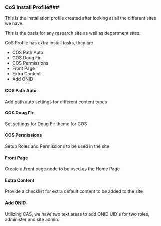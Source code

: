 ### CoS Install Profile###

This is the installation profile created after
looking at all the different sites we have.

This is the basis for any research site as well
as department sites.

CoS Profile has extra install tasks, they are
<ul>
<li>COS Path Auto</li>
<li>COS Doug Fir</li>
<li>COS Permissions</li>
<li>Front Page</li>
<li>Extra Content</li>
<li>Add ONID</li>
</ul>

#### COS Path Auto ####
Add path auto settings for different content types

#### COS Doug Fir ####
Set settings for Doug Fir theme for COS

#### COS Permissions ####
Setup Roles and Permissions to be used in the site

#### Front Page ####
Create a Front page node to be used as the Home Page

#### Extra Content ####
Provide a checklist for extra default content to be added to the site

#### Add ONID ####
Utilizing CAS, we have two text areas to add ONID UID's for two roles,
administer and site admin.